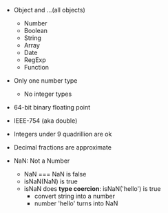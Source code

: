 * Object and ...(all objects)
	* Number
	* Boolean
	* String
	* Array
	* Date
	* RegExp
	* Function

* Only one number type
	* No integer types

* 64-bit binary floating point

* IEEE-754 (aka double)

* Integers under 9 quadrillion are ok

* Decimal fractions are approximate

* NaN: Not a Number
	* NaN === NaN is false
	* isNaN(NaN) is true
	* isNaN does **type coercion**: isNaN('hello') is true
		* convert string into a number
		* number 'hello' turns into NaN
